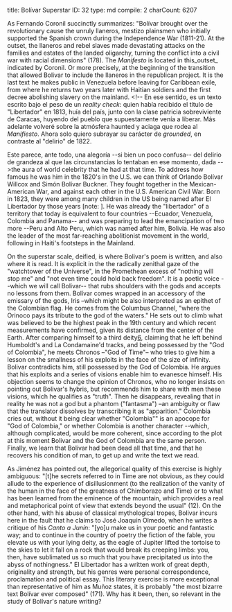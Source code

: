 title:          ​Bolívar Superstar
ID:             32
type:           md
compile:        2
charCount:      6207


As Fernando Coronil succinctly summarizes: "Bolívar brought over the revolutionary cause the unruly llaneros, mestizo plainsmen who initially supported the Spanish crown during the Independence War (1811-21). At the outset, the llaneros and rebel slaves made devastating attacks on the families and estates of the landed oligarchy, turning the conflict into a civil war with racial dimensions" (178). The _Manifesto_ is located in this_outset_ indicated by Coronil. Or more precisely, at the beginning of the transition that allowed Bolivar to include the llaneros in the republican project. It is the last text he makes public in Venezuela before leaving for Caribbean exile, from where he returns two years later with Haitian soldiers and the first decree abolishing slavery on the mainland. <!-- En ese sentido, es un texto escrito bajo el peso de un *reality check*: quien había recibido el título de "Libertador" en 1813, huía del país, junto con la clase patricia sobreviviente de Caracas, huyendo del pueblo que supuestamente venía a liberar. Más adelante volveré sobre la atmósfera haunted y aciaga que rodea al _Manifiesto_. Ahora solo quiero subrayar su carácter de _grounded_, en contraste al "delirio" de 1822.


Este parece, ante todo, una alegoría --si bien un poco confusa-- del delirio de grandeza al que las circunstancias lo tentaban en ese momento, dada -->the aura of world celebrity that he had at that time. To address how famous he was him in the 1820's in the U.S. we can think of Orlando Bolívar Willcox and Simón Bolívar Buckner. They fought together in the Mexican-American War, and against each other in the U.S. American Civil War. Born in 1823, they were among many children in the US being named after El Libertador by those years [note: <!-- BY 'George Azcarate' Harper's ferry, the site of Abolitionist John Brown's slave rebellion was also named after Simon Bolivar. http://www.bolivarwv.org/the-name.html' + Lord Byron-->]. He was already the "libertador" of a territory that today is equivalent to four countries --Ecuador, Venezuela, Colombia and Panama-- and was preparing to lead the emancipation of two more --Peru and Alto Peru, which was named after him, Bolivia. He was also the leader of the most far-reaching abolitionist movement in the world, following in Haiti's footsteps in the Mainland. <!-- Quien escribe el "delirio" sería un hombre cercano a la gloria, querido por su pueblo, reconocido por las potencias del Atlántico Norte, e ídolo de poetas y abolicionistas. Muy lejano de quien salía al exilio en 1814, desprestigiado ante la opinión pública internacional, perseguido por la parte más oprimida de su "pueblo" y bajo amenaza de fusilamiento por sus propios soldados <referencias>-->

On the superstar scale, deified, is where Bolivar's poem is written, and also where it is read. It is explicit in the the radically zenithal gaze of the "watchtower of the Universe", in the Promethean excess of "nothing will stop me" and "not even time could hold back freedom". It is a poetic voice --which we will call Bolivar-- that rubs shoulders with the gods and accepts no lessons from them. Bolívar comes wrapped in an accessory of the emissary of the gods, Iris –which might be also interpreted as an epithet of the Colombian flag. He comes from the Columbus Channel, "where the Orinoco pays its tribute to the god of the waters." He sets out to climb what was believed to be the highest peak in the 19th century and which recent measurements have confirmed, given its distance from the center of the Earth. After comparing himself to a third deity[6](#ftn12), claiming that he left behind Humboldt's and La Condamaine'd tracks, and being possessed by the "God of Colombia", he meets Chronos –"God of Time"– who tries to give him a lesson on the smallness of his exploits in the face of the size of infinity. Bolivar contradicts him, still possessed by the God of Colombia. He argues that his exploits and a series of visions enable him to evanesce himself. His objection seems to change the opinion of Chronos, who no longer insists on pointing out Bolivar's hybris, but recommends him to share with men these visions, which he qualifies as "truth". Then he disappears, revealing that in reality he was not a god but a phantom ("fantasma") –an ambiguity or flaw that the translator dissolves by transcribing it as "apparition." Colombia cries out, without it being clear whether "Colombia"" is an apocope for "God of Colombia," or whether Colombia is another character --which, although complicated, would be more coherent, since according to the plot at this moment Bolivar and the God of Colombia are the same person. Finally, we learn that Bolivar had been dead all that time, and that he recovers his condition of man, to get up and write the text we read.

As Jiménez has pointed out, the allegorical quality of this exercise is highly ambiguous: "[t]he secrets referred to in Time are not obvious, as they could allude to the experience of disillusionment (to the realization of the vanity of the human in the face of the greatness of Chimborazo and Time) or to what has been learned from the eminence of the mountain, which provides a real and metaphorical point of view that extends beyond the usual" (12). On the other hand, with his abuse of classical mythological tropes, Bolivar incurs here in the fault that he claims to José Joaquín Olmedo, when he writes a critique of his _Canto a Junín_: "[yo]u make us in your poetic and fantastic way; and to continue in the country of poetry the fiction of the fable, you elevate us with your lying deity, as the eagle of Jupiter lifted the tortoise to the skies to let it fall on a rock that would break its creeping limbs: you, then, have sublimated us so much that you have precipitated us into the abyss of nothingness." El Libertador has a written work of great depth, originality and strength, but his genres were personal correspondence, proclamation and political essay. This literary exercise is more exceptional than representative of him as Muñoz states, it is probably "the most bizarre text Bolívar ever composed" (171). Why has it been, then, so relevant in the study of Bolívar's nature writing?
